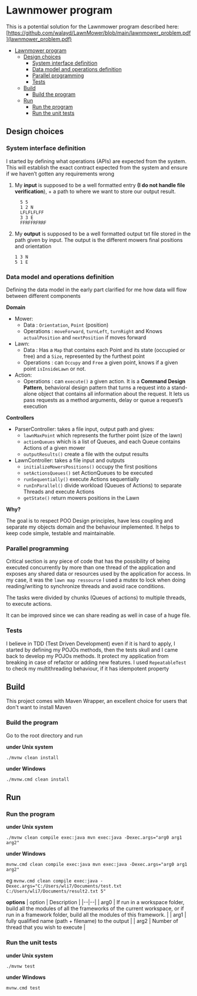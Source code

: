 
# Lawnmower program

This is a potential solution for the Lawnmower program described here: [https://github.com/walayd/LawnMower/blob/main/lawnmower_problem.pdf](lawnmower_problem.pdf)

- [Lawnmower program](#lawnmower-program)
   * [Design choices](#design-choices)
      + [System interface definition](#system-interface-definition)
      + [Data model and operations definition](#data-model-and-operations-definition)
      + [Parallel programming](#parallel-programming)
      + [Tests](#tests)
   * [Build](#build)
      + [Build the program](#build-the-program)
   * [Run](#run)
      + [Run the program](#run-the-program)
      + [Run the unit tests](#run-the-unit-tests)

## Design choices

### System interface definition
I started by defining what operations (APIs) are expected from the system. This will establish the exact contract expected from the system and ensure if we haven’t gotten any requirements wrong

1. My **input** is supposed to be a well formatted entry **(I do not handle file verification**), + a path to where we want to store our output result.


	  ```
	    5 5
	    1 2 N
	    LFLFLFLFF
	    3 3 E
	    FFRFFRFRRF
	```

2. My **output** is supposed to be a well formatted output txt file stored in the path given by input.
   The output is the different mowers final positions and orientation

     ```
   1 3 N
   5 1 E
   ```

### Data model and operations definition
Defining the data model in the early part clarified for me how data will flow between different components

**Domain**
-  Mower:
   - Data : `Orientation`, `Point` (position)
   - Operations : `moveForward`, `turnLeft`, `turnRight`  and  Knows `actualPosition` and `nextPosition` if moves forward
-  Lawn:
   - Data : Has a `Map` that contains each Point and its state (occupied or free) and a `Size`, represented by the furthest point
   - Operations : can `Occupy` and `Free` a given point, knows if a given point `isInsideLawn` or not.
-  Action:
   - Operations : can `execute()` a given action. It is a **Command Design Pattern**, behavioral design pattern that turns a request into a stand-alone object that contains all information about the request. It lets us pass requests as a method arguments, delay or queue a request’s execution


**Controllers**
-  ParserController: takes a file input, output path and gives:
   - `lawnMaxPoint` which represents the further point (size of the lawn)
   - `actionQueues` which is a list of Queues, and each Queue contains Actions of a given mower
   - `outputResults()` create a file with the output results
-  LawnController: takes a file input and outputs
   - `initializeMowersPositions()` occupy the first positions
   - `setActionsQueues()` set ActionQueues to be executed
   - `runSequentially()` execute Actions sequentially
   - `runInParallel()` divide workload (Queues of Actions) to separate Threads and execute Actions
   - `getState()` return mowers positions in the Lawn

**Why?**

The goal is to respect POO Design principles, have less coupling and separate my objects domain and the behaviour implemented. It helps to keep code simple, testable and maintainable.

### Parallel programming
Critical section is any piece of code that has the possibility of being executed concurrently by more than one thread of the application and exposes any shared data or resources used by the application for access. In my case, it was the `lawn map ressource` I used a mutex to lock when doing reading/writing to synchronize threads and avoid race conditions.

The tasks were divided by chunks (Queues of actions) to multiple threads, to execute actions.

It can be improved since we can share reading as well in case of a huge file.


### Tests
I believe in TDD (Test Driven Development) even if it is hard to apply, I started by defining my POJOs methods, then the tests skull and I came back to develop my POJOs methods. It protect my application from breaking in case of refactor or adding new features. I used `RepeatableTest` to check my multithreading behaviour, if it has idempotent property

## Build
This project comes with Maven Wrapper, an excellent choice for users that don't want to install Maven

### Build the program
Go to the root directory and run

**under Unix system**

    ./mvnw clean install


**under Windows**

    ./mvnw.cmd clean install


## Run


### Run the program

**under Unix system**

    ./mvnw clean compile exec:java mvn exec:java -Dexec.args="arg0 arg1 arg2"


**under Windows**

    mvnw.cmd clean compile exec:java mvn exec:java -Dexec.args="arg0 arg1 arg2"

eg 
`mvnw.cmd clean compile exec:java -Dexec.args="C:/Users/wli7/Documents/test.txt C:/Users/wli7/Documents/result2.txt 5"`

**options**
| option | Description |
|--|--|
| arg0  | If run in a workspace folder, build all the modules of all the frameworks of the current workspace, or if run in a framework folder, build all the modules of this framework. |
| arg1  | fully qualified name (path + filename) to the output  |
| arg2  | Number of thread that you wish to execute  |


### Run the unit tests

**under Unix system**

    ./mvnw test


**under Windows**

    mvnw.cmd test



